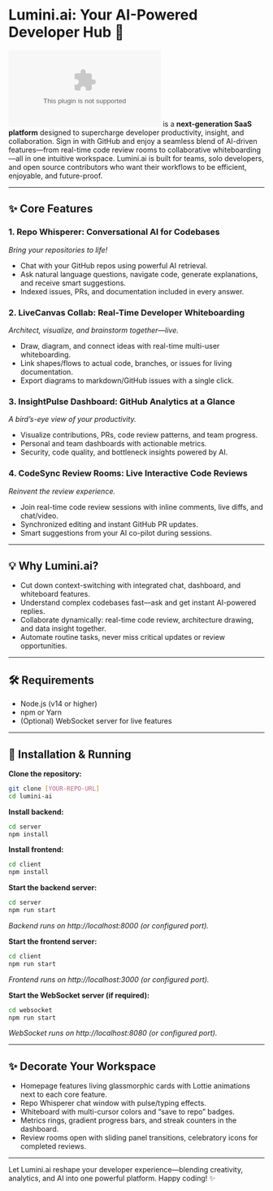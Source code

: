 # Lumini.ai: Your AI-Powered Developer Hub 🚀

![homepage image](./assets/lumini-homepageini.ai) is a **next-generation SaaS platform** designed to supercharge developer productivity, insight, and collaboration. Sign in with GitHub and enjoy a seamless blend of AI-driven features—from real-time code review rooms to collaborative whiteboarding—all in one intuitive workspace. Lumini.ai is built for teams, solo developers, and open source contributors who want their workflows to be efficient, enjoyable, and future-proof.

---

## ✨ Core Features

### 1. Repo Whisperer: Conversational AI for Codebases

_Bring your repositories to life!_

- Chat with your GitHub repos using powerful AI retrieval.
- Ask natural language questions, navigate code, generate explanations, and receive smart suggestions.
- Indexed issues, PRs, and documentation included in every answer.

### 2. LiveCanvas Collab: Real-Time Developer Whiteboarding

_Architect, visualize, and brainstorm together—live._

- Draw, diagram, and connect ideas with real-time multi-user whiteboarding.
- Link shapes/flows to actual code, branches, or issues for living documentation.
- Export diagrams to markdown/GitHub issues with a single click.

### 3. InsightPulse Dashboard: GitHub Analytics at a Glance

_A bird’s-eye view of your productivity._

- Visualize contributions, PRs, code review patterns, and team progress.
- Personal and team dashboards with actionable metrics.
- Security, code quality, and bottleneck insights powered by AI.

### 4. CodeSync Review Rooms: Live Interactive Code Reviews

_Reinvent the review experience._

- Join real-time code review sessions with inline comments, live diffs, and chat/video.
- Synchronized editing and instant GitHub PR updates.
- Smart suggestions from your AI co-pilot during sessions.

---

## 💡 Why Lumini.ai?

- Cut down context-switching with integrated chat, dashboard, and whiteboard features.
- Understand complex codebases fast—ask and get instant AI-powered replies.
- Collaborate dynamically: real-time code review, architecture drawing, and data insight together.
- Automate routine tasks, never miss critical updates or review opportunities.

---

## 🛠 Requirements

- Node.js (v14 or higher)
- npm or Yarn
- (Optional) WebSocket server for live features

---

## 🚧 Installation & Running

**Clone the repository:**

```bash
git clone [YOUR-REPO-URL]
cd lumini-ai
```

**Install backend:**

```bash
cd server
npm install
```

**Install frontend:**

```bash
cd client
npm install
```

**Start the backend server:**

```bash
cd server
npm run start
```

_Backend runs on http://localhost:8000 (or configured port)._

**Start the frontend server:**

```bash
cd client
npm run start
```

_Frontend runs on http://localhost:3000 (or configured port)._

**Start the WebSocket server (if required):**

```bash
cd websocket
npm run start
```

_WebSocket runs on http://localhost:8080 (or configured port)._

---

## ✨ Decorate Your Workspace

- Homepage features living glassmorphic cards with Lottie animations next to each core feature.
- Repo Whisperer chat window with pulse/typing effects.
- Whiteboard with multi-cursor colors and “save to repo” badges.
- Metrics rings, gradient progress bars, and streak counters in the dashboard.
- Review rooms open with sliding panel transitions, celebratory icons for completed reviews.

---

Let Lumini.ai reshape your developer experience—blending creativity, analytics, and AI into one powerful platform. Happy coding! ✨

